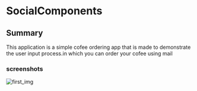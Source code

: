 SocialComponents
=============

## Summary
This application is a simple cofee ordering app that is made to demonstrate the user input process.in which you can order your cofee using mail

### screenshots
![first_img](![storage_link_exp](https://user-images.githubusercontent.com/7821425/32899046-8811009c-caf2-11e7-905f-741174d26512.png)) 

